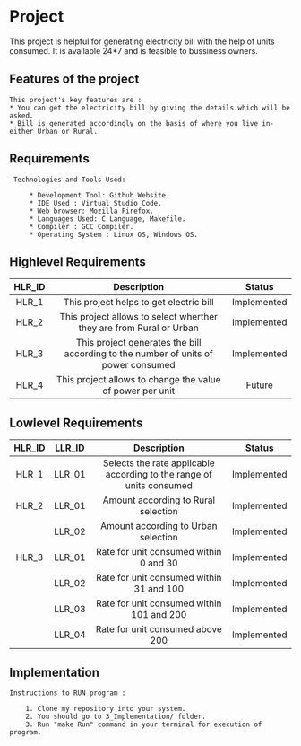 # **Project**    

This project is helpful for generating electricity bill with the help of units consumed.
It is available 24*7 and is feasible to bussiness owners.
 
 ## **Features of the project**
 ```     
 This project's key features are :
 * You can get the electricity bill by giving the details which will be asked.
 * Bill is generated accordingly on the basis of where you live in-either Urban or Rural.
 
 ```
## **Requirements**
     Technologies and Tools Used:
     
         * Development Tool: Github Website.
         * IDE Used : Virtual Studio Code.
         * Web browser: Mozilla Firefox.
         * Languages Used: C Language, Makefile.
         * Compiler : GCC Compiler.
         * Operating System : Linux OS, Windows OS.     
## Highlevel Requirements
|HLR_ID|Description|Status|
|:--:|:--:|:--:|
|HLR_1|This project helps to get electric bill|Implemented|
|HLR_2|This project allows to select wherther they are from Rural or Urban|Implemented|
|HLR_3|This project generates the bill according to the number of units of power consumed|Implemented|
|HLR_4|This project allows to change the value of power per unit|Future|

    
## Lowlevel Requirements
|HLR_ID|LLR_ID|Description|Status|
|:--:|:--:|:--:|:--:|
|HLR_1|LLR_01|Selects the rate applicable according to the range of units consumed|Implemented|
|HLR_2|LLR_01|Amount according to Rural selection|Implemented|
||LLR_02|Amount according to Urban selection|Implemented|
|HLR_3|LLR_01|Rate for unit consumed within 0 and 30|Implemented|
||LLR_02|Rate for unit consumed within 31 and 100|Implemented|
||LLR_03|Rate for unit consumed within 101 and 200|Implemented|
||LLR_04|Rate for unit consumed above 200|Implemented|

## Implementation
    Instructions to RUN program :
    
        1. Clone my repository into your system.
        2. You should go to 3_Implementation/ folder.
        3. Run "make Run" command in your terminal for execution of program.
        
 
        
